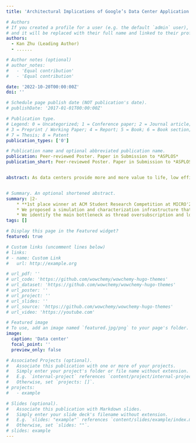 ```yaml
---
title: 'Architectural Implications of Google’s Data Center Application (Paper Name omitted to maintain anonymity)'

# Authors
# If you created a profile for a user (e.g. the default `admin` user), write the username (folder name) here
# and it will be replaced with their full name and linked to their profile.
authors:
  - Kan Zhu (Leading Author)
  - ......

# Author notes (optional)
# author_notes:
#   - 'Equal contribution'
#   - 'Equal contribution'

date: '2022-10-20T00:00:00Z'
doi: ''

# Schedule page publish date (NOT publication's date).
# publishDate: '2017-01-01T00:00:00Z'

# Publication type.
# Legend: 0 = Uncategorized; 1 = Conference paper; 2 = Journal article;
# 3 = Preprint / Working Paper; 4 = Report; 5 = Book; 6 = Book section;
# 7 = Thesis; 8 = Patent
publication_types: ['0']

# Publication name and optional abbreviated publication name.
publication: Peer-reviewed Poster. Paper in Submission to *ASPLOS*
publication_short: Peer-reviewed Poster. Paper in Submission to *ASPLOS*


abstract: As data centers provide more and more value to life, low efficiency and energy consumption of data center applications have become worldwide concerns. To address this concern,we comprehensively characterize micro-architectural implications of data center applications using newly released Google traces. We study the impact of thread switching, measure cache performance, and evaluate state-of-the-art optimization techniques to provide insights for optimizing data center ap-plications. We also investigate the similarity and diversity among traces and compare them with open-source widely-used applications to create a small representative subset that will facilitate future micro-architectural research. We will open-source the artifacts of this research


# Summary. An optional shortened abstract.
summary: |2-
    * **1st place winner at ACM Student Research Competition at MICRO'2022**
    * We proposed a simulation and characterization infrastructure that enables studying web services’ micro-architecture behaviors using Google applications
    * We identify the main bottleneck as thread oversubscription and low prefetch bandwidth usage
tags: []

# Display this page in the Featured widget?
featured: true

# Custom links (uncomment lines below)
# links:
# - name: Custom Link
#   url: http://example.org

# url_pdf: ''
# url_code: 'https://github.com/wowchemy/wowchemy-hugo-themes'
# url_dataset: 'https://github.com/wowchemy/wowchemy-hugo-themes'
# url_poster: ''
# url_project: ''
# url_slides: ''
# url_source: 'https://github.com/wowchemy/wowchemy-hugo-themes'
# url_video: 'https://youtube.com'

# Featured image
# To use, add an image named `featured.jpg/png` to your page's folder.
image:
  caption: 'Data center'
  focal_point: ''
  preview_only: false

# Associated Projects (optional).
#   Associate this publication with one or more of your projects.
#   Simply enter your project's folder or file name without extension.
#   E.g. `internal-project` references `content/project/internal-project/index.md`.
#   Otherwise, set `projects: []`.
# projects:
#   - example

# Slides (optional).
#   Associate this publication with Markdown slides.
#   Simply enter your slide deck's filename without extension.
#   E.g. `slides: "example"` references `content/slides/example/index.md`.
#   Otherwise, set `slides: ""`.
# slides: example
---
```


<!-- {{% callout note %}}
Click the _Cite_ button above to demo the feature to enable visitors to import publication metadata into their reference management software.
{{% /callout %}}

{{% callout note %}}
Create your slides in Markdown - click the _Slides_ button to check out the example.
{{% /callout %}}

Supplementary notes can be added here, including [code, math, and images](https://wowchemy.com/docs/writing-markdown-latex/). -->
